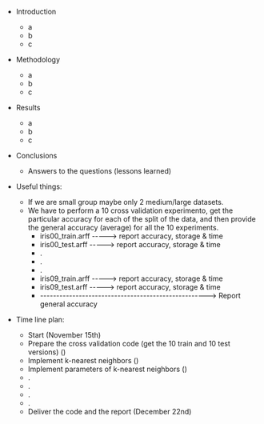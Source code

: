 - Introduction
    - a
    - b
    - c
- Methodology  
    - a
    - b
    - c
- Results
    - a
    - b
    - c
- Conclusions 
    - Answers to the questions (lessons learned)


- Useful things:
    -  If we are small group maybe only 2 medium/large datasets.
    - We have to perform a 10 cross validation experimento, get the particular accuracy for each of the split of the data, and then  provide the general accuracy (average) for all the 10 experiments.
        - iris00_train.arff ----->   report accuracy, storage & time
        - iris00_test.arff  ----->   report accuracy, storage & time
        - .
        - .
        - .
        - iris09_train.arff ----->   report accuracy, storage & time
        - iris09_test.arff  ----->   report accuracy, storage & time
        - ----------------------------------------------------> Report general accuracy

- Time line plan:
    - Start (November 15th)
    - Prepare the cross validation code (get the 10 train and 10 test versions) ()
    - Implement k-nearest neighbors ()
    - Implement parameters of k-nearest neighbors ()
    - .
    - .
    - .
    - .
    - Deliver the code and the report (December 22nd)
